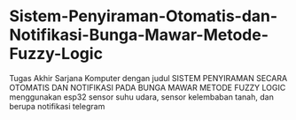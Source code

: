 # Sistem-Penyiraman-Otomatis-dan-Notifikasi-Bunga-Mawar-Metode-Fuzzy-Logic
 Tugas Akhir Sarjana Komputer dengan judul SISTEM PENYIRAMAN SECARA OTOMATIS DAN NOTIFIKASI PADA BUNGA MAWAR METODE FUZZY LOGIC menggunakan esp32 sensor suhu udara, sensor kelembaban tanah, dan berupa notifikasi telegram 
